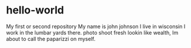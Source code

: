 # hello-world
My first or second repository
My name is john johnson I live in wisconsin I work in the lumbar yards there.
photo shoot fresh lookin like wealth,
Im about to call the paparizzi on myself.

